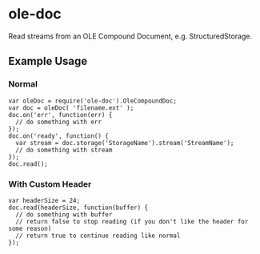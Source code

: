 # ole-doc

Read streams from an OLE Compound Document, e.g. StructuredStorage.

## Example Usage

### Normal
```
var oleDoc = require('ole-doc').OleCompoundDoc;
var doc = oleDoc( 'filename.ext' );
doc.on('err', function(err) {
  // do something with err
});
doc.on('ready', function() {
  var stream = doc.storage('StorageName').stream('StreamName');
  // do something with stream
});
doc.read();
```

### With Custom Header

```
var headerSize = 24;
doc.read(headerSize, function(buffer) {
  // do something with buffer
  // return false to stop reading (if you don't like the header for some reason)
  // return true to continue reading like normal
});
```
